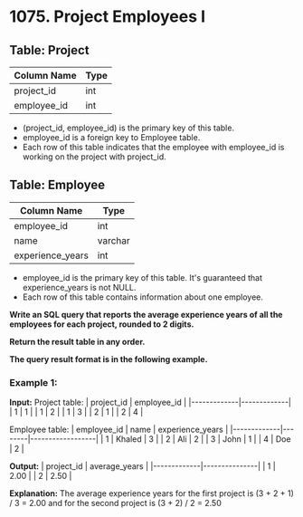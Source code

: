 # 1075. Project Employees I

## Table: Project
| Column Name  | Type    |
|--------------|---------|
| project_id   | int     |
| employee_id  | int     |

- (project_id, employee_id) is the primary key of this table.
- employee_id is a foreign key to Employee table.
- Each row of this table indicates that the employee with employee_id is working on the project with project_id.
 

## Table: Employee
| Column Name      | Type    |
|------------------|---------|
| employee_id      | int     |
| name             | varchar |
| experience_years | int     |

- employee_id is the primary key of this table. It's guaranteed that experience_years is not NULL.
- Each row of this table contains information about one employee.
 

**Write an SQL query that reports the average experience years of all the employees for each project, rounded to 2 digits.**

**Return the result table in any order.**

**The query result format is in the following example.**

 

### Example 1:

**Input:** 
Project table:
| project_id  | employee_id |
|-------------|-------------|
| 1           | 1           |
| 1           | 2           |
| 1           | 3           |
| 2           | 1           |
| 2           | 4           |

Employee table:
| employee_id | name   | experience_years |
|-------------|--------|------------------|
| 1           | Khaled | 3                |
| 2           | Ali    | 2                |
| 3           | John   | 1                |
| 4           | Doe    | 2                |

**Output:** 
| project_id  | average_years |
|-------------|---------------|
| 1           | 2.00          |
| 2           | 2.50          |

**Explanation:** The average experience years for the first project is (3 + 2 + 1) / 3 = 2.00 and for the second project is (3 + 2) / 2 = 2.50
